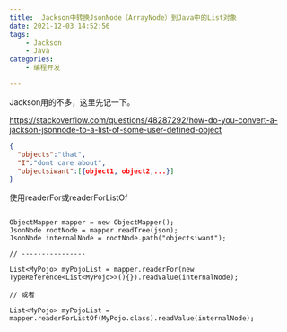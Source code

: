 ```yaml
---
title:  Jackson中转换JsonNode（ArrayNode）到Java中的List对象
date: 2021-12-03 14:52:56
tags:
    - Jackson
    - Java
categories:
    - 编程开发

---
```


Jackson用的不多，这里先记一下。

https://stackoverflow.com/questions/48287292/how-do-you-convert-a-jackson-jsonnode-to-a-list-of-some-user-defined-object

<!-- more -->

```json
{
  "objects":"that",
  "I":"dont care about",
  "objectsiwant":[{object1, object2,...}]
}
```


<!-- more -->


使用readerFor或readerForListOf

```

ObjectMapper mapper = new ObjectMapper();
JsonNode rootNode = mapper.readTree(json);
JsonNode internalNode = rootNode.path("objectsiwant");

// ----------------

List<MyPojo> myPojoList = mapper.readerFor(new TypeReference<List<MyPojo>>(){}).readValue(internalNode);

// 或者

List<MyPojo> myPojoList = mapper.readerForListOf(MyPojo.class).readValue(internalNode);
```
